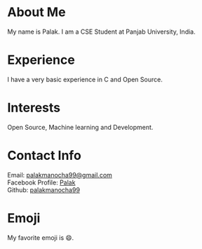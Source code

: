 # About Me
My name is Palak. I am a CSE Student at Panjab University, India.
# Experience
I have a very basic experience in C and Open Source.
# Interests
Open Source, Machine learning and Development.
# Contact Info
Email: [palakmanocha99@gmail.com](mailto:palakmanocha99@gmail.com)  
Facebook Profile: [Palak](https://www.facebook.com/palakmanocha87)  
Github: [palakmanocha99](https://github.com/palakmanocha)  
# Emoji
My favorite emoji is :smile:.

